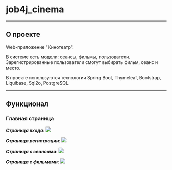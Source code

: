 # job4j_cinema

---

## О проекте

Web-приложение "Кинотеатр".

В системе есть модели: сеансы, фильмы, пользователи. Зарегистрированные пользователи смогут выбирать фильм, сеанс и место.

В проекте используются технологии Spring Boot, Thymeleaf, Bootstrap, Liquibase, Sql2o, PostgreSQL.

---

## Функционал

### Главная страница

_**Страница входа**_:
![ ](https://github.com/sergey-abramov/job4j_cinema/blob/e86fa34a1b12ca4a3021b3b57318f5760001ba23/files/%D0%B2%D1%85%D0%BE%D0%B4.png)

_**Страница регистрации**_:
![ ](https://github.com/sergey-abramov/job4j_cinema/blob/e86fa34a1b12ca4a3021b3b57318f5760001ba23/files/%D1%80%D0%B5%D0%B3%D0%B8%D1%81%D1%82%D1%80%D0%B0%D1%86%D0%B8%D1%8F.png)

_**Страница c сеансами**_:
![ ](https://github.com/sergey-abramov/job4j_cinema/blob/e86fa34a1b12ca4a3021b3b57318f5760001ba23/files/%D1%81%D0%B5%D0%B0%D0%BD%D1%81%D1%8B.png)

_**Страница с фильмами**_:
![ ](https://github.com/sergey-abramov/job4j_cinema/blob/e86fa34a1b12ca4a3021b3b57318f5760001ba23/files/%D1%81%D1%82%D1%80%D0%B0%D0%BD%D0%B8%D1%86%D0%B0%20%D1%81%20%D1%84%D0%B8%D0%BB%D1%8C%D0%BC%D0%B0%D0%BC%D0%B8.png)